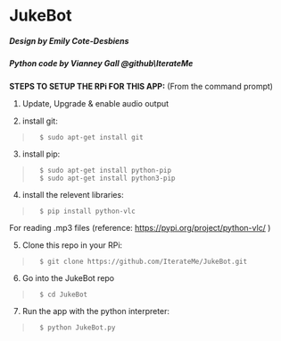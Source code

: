 # JukeBot
##### Design by Emily Cote-Desbiens
##### Python code by Vianney Gall @github\IterateMe  
  
  
**STEPS TO SETUP THE RPi FOR THIS APP:**
(From the command prompt)

1) Update, Upgrade & enable audio output

2) install git:
>       $ sudo apt-get install git

3) install pip:
>       $ sudo apt-get install python-pip
>       $ sudo apt-get install python3-pip

4) install the relevent libraries:
>       $ pip install python-vlc
For reading .mp3 files (reference: https://pypi.org/project/python-vlc/ )

        
5) Clone this repo in your RPi:
>       $ git clone https://github.com/IterateMe/JukeBot.git

6) Go into the JukeBot repo
>       $ cd JukeBot
        
7) Run the app with the python interpreter:
>       $ python JukeBot.py
